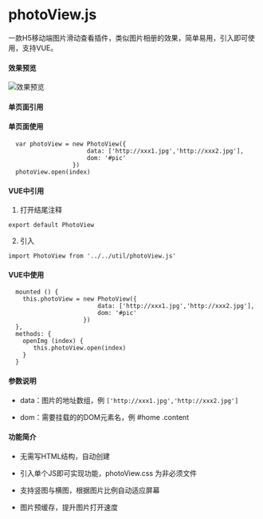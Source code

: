 # photoView.js
一款H5移动端图片滑动查看插件，类似图片相册的效果，简单易用，引入即可使用，支持VUE。

#### 效果预览
![效果预览](http://static.olakeji.com/bc94edfdaf9359c733881de35763cb87file.jpg)

#### 单页面引用
<script src="./photoView.js"></script>

#### 单页面使用
```
  var photoView = new PhotoView({
                      data: ['http://xxx1.jpg','http://xxx2.jpg'],
                      dom: '#pic'
                  })
  photoView.open(index)
```

#### VUE中引用
1. 打开结尾注释 
  ```
  export default PhotoView
  ```
2. 引入
  ```
  import PhotoView from '../../util/photoView.js'
  ```

#### VUE中使用
```
  mounted () {
    this.photoView = new PhotoView({
                         data: ['http://xxx1.jpg','http://xxx2.jpg'],
                         dom: '#pic'
                     })
  },
  methods: {
    openImg (index) {
       this.photoView.open(index)
    }
  }
```

#### 参数说明
* data：图片的地址数组，例 `['http://xxx1.jpg','http://xxx2.jpg']`

* dom：需要挂载的的DOM元素名，例 #home .content

#### 功能简介
  
  * 无需写HTML结构，自动创建
  
  * 引入单个JS即可实现功能，photoView.css 为非必须文件
  
  * 支持竖图与横图，根据图片比例自动适应屏幕
  
  * 图片预缓存，提升图片打开速度
  
